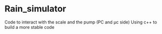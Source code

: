# Rain_simulator
Code to interact with the scale and the pump (PC and µc side)
Using c++ to build a more stable code
